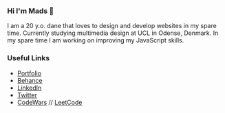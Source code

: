 ### Hi I'm Mads 👋
I am a 20 y.o. dane that loves to design and develop websites in my spare time. Currently studying multimedia design at UCL in Odense, Denmark. In my spare time I am working on improving my JavaScript skills. 


### Useful Links
* [Portfolio](https://mhouge.dk/)
* [Behance](https://www.behance.net/MadsHougesen)
* [LinkedIn](https://www.linkedin.com/in/mads-hougesen-78733016a/)
* [Twitter](https://twitter.com/Mads_Hougesen)
* [CodeWars](https://www.codewars.com/users/Hougesen) // [LeetCode](https://leetcode.com/hougesen/)


<!--
**Hougesen/Hougesen** is a ✨ _special_ ✨ repository because its `README.md` (this file) appears on your GitHub profile.

Here are some ideas to get you started:

- 🔭 I’m currently working on ...
- 🌱 I’m currently learning ...
- 👯 I’m looking to collaborate on ...
- 🤔 I’m looking for help with ...
- 💬 Ask me about ...
- 📫 How to reach me: ...
- 😄 Pronouns: ...
- ⚡ Fun fact: ...
-->

